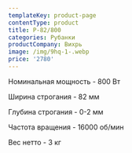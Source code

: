 ```yaml
---
templateKey: product-page
contentType: product
title: Р-82/800
categories: Рубанки
productCompany: Вихрь
image: /img/9hq-1-.webp
price: '2780'
---
```

Номинальная мощность - 800 Вт

Ширина строгания - 82 мм

Глубина строгания - 0-2 мм

Частота вращения - 16000 об/мин

Вес нетто - 3 кг
